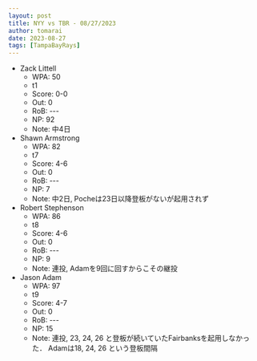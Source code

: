 ```yaml
---
layout: post
title: NYY vs TBR - 08/27/2023
author: tomarai
date: 2023-08-27
tags: [TampaBayRays]
---
```


* Zack Littell
	- WPA: 50
	- t1
	- Score: 0-0
	- Out: 0
	- RoB: ---
	- NP: 92
	- Note: 中4日
* Shawn Armstrong
	- WPA: 82
	- t7
	- Score: 4-6
	- Out: 0
	- RoB: ---
	- NP: 7
	- Note: 中2日, Pocheは23日以降登板がないが起用されず
* Robert Stephenson
	- WPA: 86
	- t8
	- Score: 4-6
	- Out: 0
	- RoB: ---
	- NP: 9
	- Note: 連投, Adamを9回に回すからこその継投
* Jason Adam
	- WPA: 97
	- t9
	- Score: 4-7
	- Out: 0
	- RoB: ---
	- NP: 15
	- Note: 連投, 23, 24, 26 と登板が続いていたFairbanksを起用しなかった． Adamは18, 24, 26 という登板間隔

